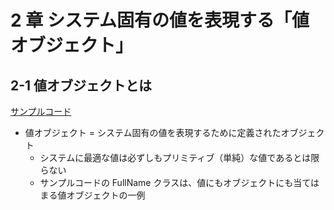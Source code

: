 # 2 章 システム固有の値を表現する「値オブジェクト」

## 2-1 値オブジェクトとは

[サンプルコード]()

- 値オブジェクト = システム固有の値を表現するために定義されたオブジェクト
  - システムに最適な値は必ずしもプリミティブ（単純）な値であるとは限らない
  - サンプルコードの FullName クラスは、値にもオブジェクトにも当てはまる値オブジェクトの一例
